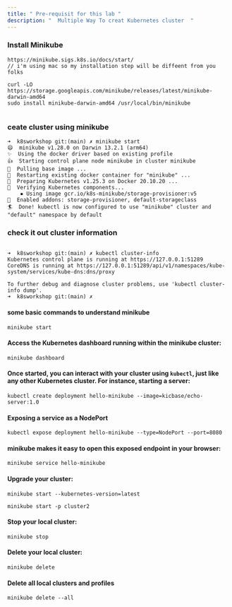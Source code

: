 ```yaml
---
title: " Pre-requisit for this lab "
description: "  Multiple Way To creat Kubernetes cluster  "
---
```



### Install Minikube 

```
https://minikube.sigs.k8s.io/docs/start/
// i'm using mac so my installation step will be diffeent from you folks 

curl -LO https://storage.googleapis.com/minikube/releases/latest/minikube-darwin-amd64
sudo install minikube-darwin-amd64 /usr/local/bin/minikube


```


### ceate cluster using minikube 


```
➜  k8sworkshop git:(main) ✗ minikube start    
😄  minikube v1.28.0 on Darwin 13.2.1 (arm64)
✨  Using the docker driver based on existing profile
👍  Starting control plane node minikube in cluster minikube
🚜  Pulling base image ...
🔄  Restarting existing docker container for "minikube" ...
🐳  Preparing Kubernetes v1.25.3 on Docker 20.10.20 ...
🔎  Verifying Kubernetes components...
    ▪ Using image gcr.io/k8s-minikube/storage-provisioner:v5
🌟  Enabled addons: storage-provisioner, default-storageclass
🏄  Done! kubectl is now configured to use "minikube" cluster and "default" namespace by default

```
### check it out cluster information 

```

➜  k8sworkshop git:(main) ✗ kubectl cluster-info                                                                                   
Kubernetes control plane is running at https://127.0.0.1:51289
CoreDNS is running at https://127.0.0.1:51289/api/v1/namespaces/kube-system/services/kube-dns:dns/proxy

To further debug and diagnose cluster problems, use 'kubectl cluster-info dump'.
➜  k8sworkshop git:(main) ✗ 

```


#### some basic commands to understand minikube

```shell
minikube start
```

#### Access the Kubernetes dashboard running within the minikube cluster:

```shell
minikube dashboard
```

#### Once started, you can interact with your cluster using `kubectl`, just like any other Kubernetes cluster. For instance, starting a server:

```shell
kubectl create deployment hello-minikube --image=kicbase/echo-server:1.0
```

#### Exposing a service as a NodePort

```shell
kubectl expose deployment hello-minikube --type=NodePort --port=8080
```

#### minikube makes it easy to open this exposed endpoint in your browser:

```shell
minikube service hello-minikube
```

#### Upgrade your cluster:

```shell
minikube start --kubernetes-version=latest
```


```shell
minikube start -p cluster2
```

#### Stop your local cluster:

```shell
minikube stop
```

#### Delete your local cluster:

```shell
minikube delete
```

#### Delete all local clusters and profiles

```shell
minikube delete --all
```
